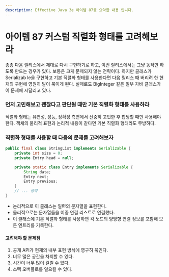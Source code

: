 ```yaml
---
description: Effective Java 3e 아이템 87를 요약한 내용 입니다.
---
```


# 아이템 87 커스텀 직렬화 형태를 고려해보라

종종 다음 릴리스에서 제대로 다시 구현하기로 하고, 이번 릴리스에서는 그냥 동작만 하도록 만드는 경우가 있다. 보통은 크게 문제되지 않는 전략이다. 하지만 클래스가 Serializab le을 구현하고 기본 직렬화 형태를 사용한다면 다음 릴리스 때 버리려 한 현재의 구현에 영원히 발이 묶이게 된다. 실제로도 BigInteger 같은 일부 자바 클래스가 이 문제에 시달리고 있다.

### 먼저 고민해보고 괜찮다고 판단될 때만 기본 직렬화 형태를 사용하라

직렬화 형태는 유연성, 성능, 정확성 측면에서 신중히 고민한 후 합당할 때만 사용해야 한다. 객체의 물리적 표현과 논리적 내용이 같다면 기본 직렬화 형태라도 무방하다.

### 직렬화 형태를 사용할 때 다음의 문제를 고려해보자

```java
public final class StringList implements Serializable {
    private int size = 0;
    private Entry head = null;

    private static class Entry implements Serializable {
        String data;
        Entry next;
        Entry previous;
    }
    // ... 생략
}
```

* 논리적으로 이 클래스는 일련의 문자열을 표현한다.
* 물리적으로는 문자열들을 이중 연결 리스트로 연결했다.
* 이 클래스에 기본 직렬화 형태를 사용하면 각 노드의 양방향 연결 정보를 포함해 모든 엔트리를 기록한다.

#### 고려해야 할 문제점

1. 공개 API가 현재의 내부 표현 방식에 영구히 묶인다.
2. 너무 많은 공간을 차지할 수 있다.
3. 시간이 너무 많이 걸릴 수 있다.
4. 스택 오버플로를 일으킬 수 있다.


